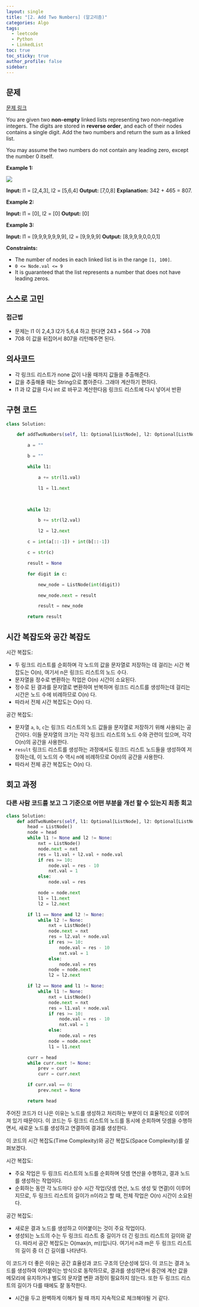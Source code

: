 ```yaml
---
layout: single
title: "[2. Add Two Numbers] (알고리즘)"
categories: Algo
tags:
  - leetcode
  - Python
  - LinkedList
toc: true
toc_sticky: true
author_profile: false
sidebar:
---
```

## 문제

[문제 링크](https://leetcode.com/problems/add-two-numbers/?envType=study-plan-v2&envId=top-interview-150)

You are given two **non-empty** linked lists representing two non-negative integers. The digits are stored in **reverse order**, and each of their nodes contains a single digit. Add the two numbers and return the sum as a linked list.

You may assume the two numbers do not contain any leading zero, except the number 0 itself.

**Example 1:**

![](https://assets.leetcode.com/uploads/2020/10/02/addtwonumber1.jpg)

**Input:** l1 = [2,4,3], l2 = [5,6,4]
**Output:** [7,0,8]
**Explanation:** 342 + 465 = 807.

**Example 2:**

**Input:** l1 = [0], l2 = [0]
**Output:** [0]

**Example 3:**

**Input:** l1 = [9,9,9,9,9,9,9], l2 = [9,9,9,9]
**Output:** [8,9,9,9,0,0,0,1]

**Constraints:**

- The number of nodes in each linked list is in the range `[1, 100]`.
- `0 <= Node.val <= 9`
- It is guaranteed that the list represents a number that does not have leading zeros.

## 스스로 고민

### 접근법

- 문제는 l1 이 2,4,3  l2가 5,6,4 하고 한다면 243 + 564 -> 708
- 708 이 값을 뒤집어서 807을 리턴해주면 된다.

## 의사코드

- 각 링크드 리스트가 none 값이 나올 때까지 값들을 추출해준다.
- 값을 추출해줄 때는 String으로 뽑아준다. 그래야 계산하기 편하다.
- l1 과 l2 값을 다시 int 로 바꾸고 계산한다음 링크드 리스트에 다시 넣어서 반환

## 구현 코드

```python
class Solution:

    def addTwoNumbers(self, l1: Optional[ListNode], l2: Optional[ListNode]) -> Optional[ListNode]:

        a = ""

        b = ""

        while l1:

            a += str(l1.val)

            l1 = l1.next

  

        while l2:

            b += str(l2.val)

            l2 = l2.next

        c = int(a[::-1]) + int(b[::-1])

        c = str(c)

        result = None

        for digit in c:

            new_node = ListNode(int(digit))

            new_node.next = result

            result = new_node

        return result
```

## 시간 복잡도와 공간 복잡도

시간 복잡도:

- 두 링크드 리스트를 순회하며 각 노드의 값을 문자열로 저장하는 데 걸리는 시간 복잡도는 O(n), 여기서 n은 링크드 리스트의 노드 수다.
- 문자열을 정수로 변환하는 작업은 O(n) 시간이 소요된다.
- 정수로 된 결과를 문자열로 변환하여 반복하며 링크드 리스트를 생성하는데 걸리는 시간은 노드 수에 비례하므로 O(n) 다.
- 따라서 전체 시간 복잡도는 O(n) 다.

공간 복잡도:

- 문자열 `a`, `b`, `c`는 링크드 리스트의 노드 값들을 문자열로 저장하기 위해 사용되는 공간이다. 이들 문자열의 크기는 각각 링크드 리스트의 노드 수와 관련이 있으며, 각각 O(n)의 공간을 사용한다.
- `result` 링크드 리스트를 생성하는 과정에서도 링크드 리스트 노드들을 생성하여 저장하는데, 이 노드의 수 역시 n에 비례하므로 O(n)의 공간을 사용한다.
- 따라서 전체 공간 복잡도는 O(n) 다.

## 회고 과정

### 다른 사람 코드를 보고 그 기준으로 어떤 부분을 개선 할 수 있는지 최종 회고

```python
class Solution:
    def addTwoNumbers(self, l1: Optional[ListNode], l2: Optional[ListNode]) -> Optional[ListNode]:
        head = ListNode()
        node = head
        while l1 != None and l2 != None:
            nxt = ListNode()
            node.next = nxt
            res = l1.val + l2.val + node.val
            if res >= 10:
                node.val = res - 10
                nxt.val = 1
            else:
                node.val = res

            node = node.next
            l1 = l1.next
            l2 = l2.next

        if l1 == None and l2 != None:
            while l2 != None:
                nxt = ListNode()
                node.next = nxt
                res = l2.val + node.val
                if res >= 10:
                    node.val = res - 10
                    nxt.val = 1
                else:
                    node.val = res
                node = node.next
                l2 = l2.next

        if l2 == None and l1 != None:
            while l1 != None:
                nxt = ListNode()
                node.next = nxt
                res = l1.val + node.val
                if res >= 10:
                    node.val = res - 10
                    nxt.val = 1
                else:
                    node.val = res
                node = node.next
                l1 = l1.next

        curr = head
        while curr.next != None:
            prev = curr
            curr = curr.next

        if curr.val == 0:
            prev.next = None

        return head
```

주어진 코드가 더 나은 이유는 노드를 생성하고 처리하는 부분이 더 효율적으로 이루어져 있기 때문이다. 이 코드는 두 링크드 리스트의 노드를 동시에 순회하며 덧셈을 수행하면서, 새로운 노드를 생성하고 연결하여 결과를 생성한다.

이 코드의 시간 복잡도(Time Complexity)와 공간 복잡도(Space Complexity)를 살펴보겠다.

시간 복잡도:

- 주요 작업은 두 링크드 리스트의 노드를 순회하며 덧셈 연산을 수행하고, 결과 노드를 생성하는 작업이다.
- 순회하는 동안 각 노드마다 상수 시간 작업(덧셈 연산, 노드 생성 및 연결)이 이루어지므로, 두 링크드 리스트의 길이가 n이라고 할 때, 전체 작업은 O(n) 시간이 소요된다.

공간 복잡도:

- 새로운 결과 노드를 생성하고 이어붙이는 것이 주요 작업이다.
- 생성되는 노드의 수는 두 링크드 리스트 중 길이가 더 긴 링크드 리스트의 길이와 같다. 따라서 공간 복잡도는 O(max(n, m))입니다. 여기서 n과 m은 두 링크드 리스트의 길이 중 더 긴 길이를 나타낸다.

이 코드가 더 좋은 이유는 공간 효율성과 코드 구조의 단순성에 있다. 이 코드는 결과 노드를 생성하여 이어붙이는 방식으로 동작하므로, 결과를 생성하면서 중간에 계산 값을 메모리에 유지하거나 별도의 문자열 변환 과정이 필요하지 않는다. 또한 두 링크드 리스트의 길이가 다를 때에도 잘 동작한다.

- 시간을 두고 완벽하게 이해가 될 때 까지 지속적으로 체크해야될 거 같다.